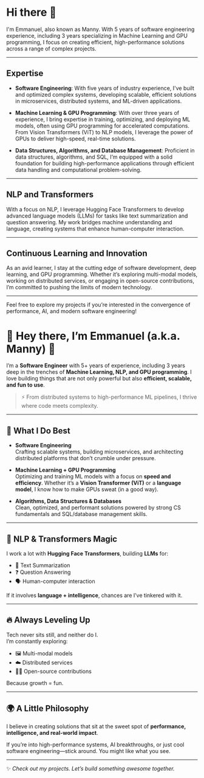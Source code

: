 
# Hi there 👋  
I'm Emmanuel, also known as Manny. With 5 years of software engineering experience, including 3 years specializing in Machine Learning and GPU programming, I focus on creating efficient, high-performance solutions across a range of complex projects.

---

## Expertise

- **Software Engineering**: With five years of industry experience, I've built and optimized complex systems, developing scalable, efficient solutions in microservices, distributed systems, and ML-driven applications.

- **Machine Learning & GPU Programming**: With over three years of experience, I bring expertise in training, optimizing, and deploying ML models, often using GPU programming for accelerated computations. From Vision Transformers (ViT) to NLP models, I leverage the power of GPUs to deliver high-speed, real-time solutions.

- **Data Structures, Algorithms, and Database Management**: Proficient in data structures, algorithms, and SQL, I’m equipped with a solid foundation for building high-performance applications through efficient data handling and computational problem-solving.

---

## NLP and Transformers

With a focus on NLP, I leverage Hugging Face Transformers to develop advanced language models (LLMs) for tasks like text summarization and question answering. My work bridges machine understanding and language, creating systems that enhance human-computer interaction.

---

## Continuous Learning and Innovation

As an avid learner, I stay at the cutting edge of software development, deep learning, and GPU programming. Whether it’s exploring multi-modal models, working on distributed services, or engaging in open-source contributions, I’m committed to pushing the limits of modern technology.

---

Feel free to explore my projects if you’re interested in the convergence of performance, AI, and modern software engineering!
# 🚀 Hey there, I’m Emmanuel (a.k.a. Manny) 👋  

I’m a **Software Engineer** with 5+ years of experience, including 3 years deep in the trenches of **Machine Learning, NLP, and GPU programming**. I love building things that are not only powerful but also **efficient, scalable, and fun to use**.  

> ⚡ From distributed systems to high-performance ML pipelines, I thrive where code meets complexity.  

---

## 🧠 What I Do Best  

- **Software Engineering**  
  Crafting scalable systems, building microservices, and architecting distributed platforms that don’t crumble under pressure.  

- **Machine Learning + GPU Programming**  
  Optimizing and training ML models with a focus on **speed and efficiency**. Whether it’s a **Vision Transformer (ViT)** or a **language model**, I know how to make GPUs sweat (in a good way).  

- **Algorithms, Data Structures & Databases**  
  Clean, optimized, and performant solutions powered by strong CS fundamentals and SQL/database management skills.  

---

## 🤖 NLP & Transformers Magic  

I work a lot with **Hugging Face Transformers**, building **LLMs** for:  
- 📝 Text Summarization  
- ❓ Question Answering  
- 🗣️ Human-computer interaction  

If it involves **language + intelligence**, chances are I’ve tinkered with it.  

---

## 🔥 Always Leveling Up  

Tech never sits still, and neither do I.  
I’m constantly exploring:  
- 🖼️ Multi-modal models  
- ☁️ Distributed services  
- 🧑‍💻 Open-source contributions  

Because growth = fun.  

---

## 🌍 A Little Philosophy  

I believe in creating solutions that sit at the sweet spot of **performance, intelligence, and real-world impact**.  

If you’re into high-performance systems, AI breakthroughs, or just cool software engineering—stick around. You might like what you see.  

---

✨ _Check out my projects. Let’s build something awesome together._  
